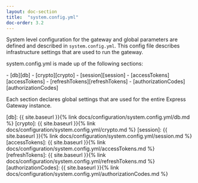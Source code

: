 ```yaml
---
layout: doc-section
title:  "system.config.yml"
doc-order: 3.2
---
```

System level configuration for the gateway and global parameters are defined and described in `system.config.yml`.  This config file describes infrastructure settings that are used to run the gateway.

system.config.yml is made up of the following sections:

<nav markdown="1">
- [db][db]
- [crypto][crypto]
- [session][session]
- [accessTokens][accessTokens]
- [refreshTokens][refreshTokens]
- [authorizationCodes][authorizationCodes]
</nav>

Each section declares global settings that are used for the entire Express Gateway instance.

[db]: {{ site.baseurl }}{% link docs/configuration/system.config.yml/db.md %}
[crypto]: {{ site.baseurl }}{% link docs/configuration/system.config.yml/crypto.md %}
[session]: {{ site.baseurl }}{% link docs/configuration/system.config.yml/session.md %}
[accessTokens]: {{ site.baseurl }}{% link docs/configuration/system.config.yml/accessTokens.md %}
[refreshTokens]: {{ site.baseurl }}{% link docs/configuration/system.config.yml/refreshTokens.md %}
[authorizationCodes]: {{ site.baseurl }}{% link docs/configuration/system.config.yml/authorizationCodes.md %}
